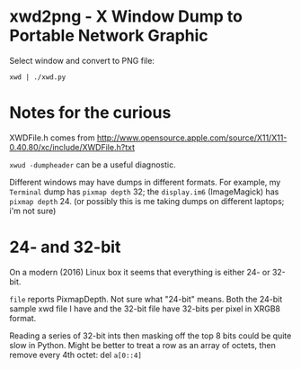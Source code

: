# xwd2png - X Window Dump to Portable Network Graphic

Select window and convert to PNG file:

```
xwd | ./xwd.py
```

# Notes for the curious

XWDFile.h comes from
http://www.opensource.apple.com/source/X11/X11-0.40.80/xc/include/XWDFile.h?txt

`xwud -dumpheader` can be a useful diagnostic.

Different windows may have dumps in different formats.
For example,
my `Terminal` dump has `pixmap depth` 32;
the `display.im6` (ImageMagick) has `pixmap depth` 24.
(or possibly this is me taking dumps on different laptops; i'm
not sure)

# 24- and 32-bit

On a modern (2016) Linux box it seems that everything is either
24- or 32-bit.

`file` reports PixmapDepth. Not sure what "24-bit" means.
Both the 24-bit sample xwd file I have and
the 32-bit file
have 32-bits per pixel
in XRGB8 format.

Reading a series of 32-bit ints then masking off the top 8 bits
could be quite slow in Python.
Might be better to treat a row as an array of octets,
then remove every 4th octet: del `a[0::4]`
